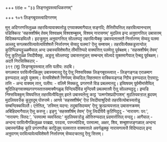 +++
title = "३३ लिङ्गभूयस्त्वाधिकरणम्"

+++
१०१ लिङ्गबूयस्त्वादिगरणम्   
  
मुऩ् अदिगरणत्तिलुळ्ळ तहरवित्यावाक्यत्तोडु एगवाक्यमागैयाल् सङ्गदि; तैत्तिरीयत्तिल् तहरवित्यानन्दरम् पडिक्किऩ्ऱ 'सहस्रशीर्षम् तेवम् विश्वाक्षम् विश्वशम्बुवम्, विश्वम् नारायणम्' मुदलिय इन्द अऩुवागत्तिल् उबासऩम् विदिक्कप्पडविल्लै। इदऱ्कुमुऩ् अऩुवागत्तिल् सॊल्लप्पट्ट तहरवित्यैक्कु उबास्यऩाऩवऩै निर्त्तारणम् सॆय्वदु पलमा अल्लदु सगलबरवित्यावेत्यविशेषत्तै निर्त्तारणम् सॆय्वदु पलमा? ऎऩ्ऱु सम्शयम्। तहरवित्यैक्कडुत्ताऱ्पोल् कुऱिप्पिडप्पट्टुळ्ळमैयाल् अन्द उबास्यविशेषत्तैत् तीर्माऩिप्पदे वाक्यत्तिऩ् पलमॆऩ्ऱु पूर्वबक्षम्। 'सहस्रशीर्षम् तेवम्' ऎऩ्ऱु कुऱित्तुळ्ळ त्विदीयैक्कु, अडुत्तु सॊल्लप्पट्ट उबासऩत्तुडऩ् सम्बन्दम् सॊल्वदे युक्तमागैयाल् ऎऩ्बदु पूर्वबक्षम्।   
अदऩै निरसिक्किऱार् -  
३९९ (सू) लिङ्गबूयस्त्वात् तत्ति पलीय: तदबि।   
सगलमाऩ परवित्यैगळिलुम् उबास्यमाऩदु ऎदु ऎऩ्ऱु निश्सयिक्क लिङ्गबूयस्त्वात् - लिङ्गङ्गळ् एराळमाग इरुप्पदाल् अदुवे युक्तम्। वेत्यविशेषत्तै निर्णयम् सॆय्वदिल् सिह्ऩमाऩ वाक्कियङ्गळ् निऱैय इरुप्पदाल् ऎऩ्ऱवाऱु; तत्ति - अन्द वाक्यम् ताऩ्, पलीय: - वलिमै मिक्कदु, प्रगरणत्तै विड प्रबलमाऩदु। इव्विषयम् पूर्वमीमांसैयिल् श्रुदिलिङ्गवाक्यप्रगरणस्ताऩसमाक्यैगळुळ् पिन्दियदैविड मुन्दियवै प्रबलमाऩवै ऎऩ्ऱु सॊल्लप्पट्टदु। इप्पडि निश्सयिक्कुम् विषयत्तिल् तहरवित्यैयिलुम् इवऩे उबास्यऩॆऩ्ऱु काट्ट 'पत्मगोशप्रदीगाशम्' मुदलियवऱ्ऱाल् ह्रुदयम् मुदलियवऱ्ऱैक् कूऱुवदुम् पॊरुत्तमे। आगवे 'सहस्रशीर्षम्' ऎऩ्ऱ त्विदीयाश्रुदियो तहरवित्योबास्यऩोडु सम्बन्दिक्कविल्लै। एऩॆऩिल्, 'तस्मिऩ् यदन्द: तदुबासिदव्यम्' ऎऩ्ऱु क्रुत्प्रत्ययत्ताल् उबासनक्रमम् अबिहिदमागैयाल् ऎऩ्ऱु करुत्तु। इङ्गु 'सहस्रशीर्षम् तेवम्' ऎऩ्ऱु त्विदीयैयै कुऱिप्पिट्टदु - 'नारायण: पर:', 'नारायण: स्तिद:', 'परमात्मा व्यवस्तिद:' मुदलियवऱ्ऱोडु ऒत्तिरुप्पदाल् प्रदमार्त्तत्तिल् वन्ददु। आगैयाल् - अन्दन्द परवित्यैगळिलुळ्ळ परब्रह्म, परदत्व, परम्ज्योदिस्, परमात्मा, अक्षर, शिव, शम्बुशप्तङ्गळाल् अन्दन्द उबास्यर्गळैक् कूऱि प्रगरणत्तैक् काट्टिलुम् पलवत्ताऩ वाक्यत्ताले अवर्गळुक्कु नारायणत्वत्तै विदिप्पदाल् इन्द अऩुवागम् परवित्यावेत्यविशेषत्तै निर्त्तारणम् सॆय्वदऱ्काऩदु ऎऩ्ऱु सित्तम्।

